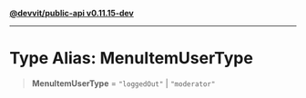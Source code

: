 [**@devvit/public-api v0.11.15-dev**](../README.md)

---

# Type Alias: MenuItemUserType

> **MenuItemUserType** = `"loggedOut"` \| `"moderator"`

